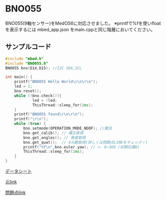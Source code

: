 # BNO055
BNO055(9軸センサー)をMedOS6に対応させました。
※printfで%fを使いfloatを表示するには mbed_app.json をmain.cppと同じ階層においてください。

## サンプルコード
```cpp
#include "mbed.h"
#include "BNO055.h"
BNO055 bno(D14,D15); //I2C SDA,SCL

int main() {
    printf("BNO055 Hello World\r\n\r\n");
    led = 1;
    bno.reset();
    while (!bno.check()){
            led = !led;
            ThisThread::sleep_for(1ms);
    }
    printf("BNO055 found\r\n\r\n");
    printf("\r\n");
    while (true) {
        bno.setmode(OPERATION_MODE_NDOF); //魔法
        bno.get_calib(); // 補正取得
        bno.get_angles(); // 角度取得
        bno.get_quat();  // 4元数取得(詳しくは問題点LINKをチェック！)
        printf("%f\n",bno.euler.yaw); // <- 0~360 (初期位置0)
        ThisThread::sleep_for(1ms);
    }
}
```


[データシート](https://rokuen.work/dx/assets/020_images/BNO055_BME280/BST_BNO055.pdf)

[元link](https://os.mbed.com/users/StressedDave/code/BNO055/docs/tip/classBNO055.html)

[問題点link](http://l52secondary.blog.fc2.com/blog-entry-50.html)
